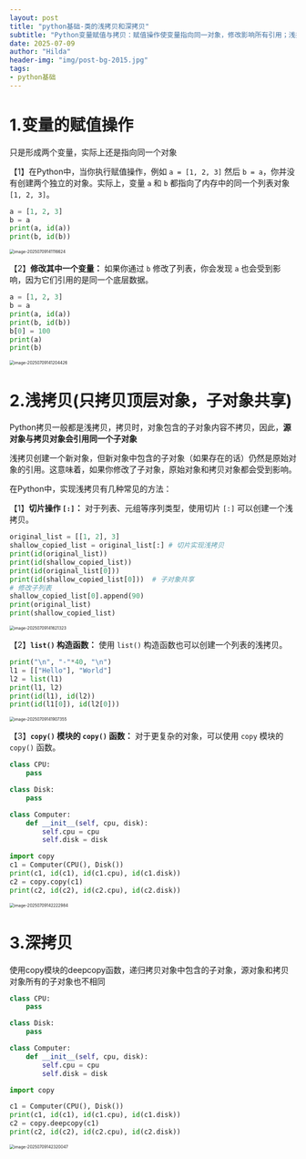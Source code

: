 ```yaml
---
layout: post
title: "python基础-类的浅拷贝和深拷贝"
subtitle: "Python变量赋值与拷贝：赋值操作使变量指向同一对象，修改影响所有引用；浅拷贝复制顶层对象，子对象共享，修改子对象影响原对象；深拷贝递归复制所有对象，源对象与拷贝对象完全独立，互不影响"
date: 2025-07-09
author: "Hilda"
header-img: "img/post-bg-2015.jpg"
tags:
- python基础
---
```


<script type="text/javascript"
        src="https://cdnjs.cloudflare.com/ajax/libs/mathjax/2.7.5/MathJax.js?config=TeX-AMS-MML_SVG">
</script>


# 1.变量的赋值操作

只是形成两个变量，实际上还是指向同一个对象

【1】在Python中，当你执行赋值操作，例如 `a = [1, 2, 3]` 然后 `b = a`，你并没有创建两个独立的对象。实际上，变量 `a` 和 `b` 都指向了内存中的同一个列表对象 `[1, 2, 3]`。

```python
a = [1, 2, 3]
b = a
print(a, id(a))
print(b, id(b))
```

<img src="https://wechat01.oss-cn-hangzhou.aliyuncs.com/img/image-20250709141116624.png" alt="image-20250709141116624" style="zoom:50%;" />

【2】**修改其中一个变量：** 如果你通过 `b` 修改了列表，你会发现 `a` 也会受到影响，因为它们引用的是同一个底层数据。

```python
a = [1, 2, 3]
b = a
print(a, id(a))
print(b, id(b))
b[0] = 100
print(a)
print(b)
```

<img src="https://wechat01.oss-cn-hangzhou.aliyuncs.com/img/image-20250709141204426.png" alt="image-20250709141204426" style="zoom:50%;" />



# 2.浅拷贝(只拷贝顶层对象，**子对象共享**)

Python拷贝一般都是浅拷贝，拷贝时，对象包含的子对象内容不拷贝，因此，**源对象与拷贝对象会引用同一个子对象**

浅拷贝创建一个新对象，但新对象中包含的子对象（如果存在的话）仍然是原始对象的引用。这意味着，如果你修改了子对象，原始对象和拷贝对象都会受到影响。

在Python中，实现浅拷贝有几种常见的方法：

【1】**切片操作 `[:]`：** 对于列表、元组等序列类型，使用切片 `[:]` 可以创建一个浅拷贝。

```python
original_list = [[1, 2], 3]
shallow_copied_list = original_list[:] # 切片实现浅拷贝
print(id(original_list))
print(id(shallow_copied_list))
print(id(original_list[0]))
print(id(shallow_copied_list[0]))  # 子对象共享
# 修改子列表
shallow_copied_list[0].append(90)
print(original_list)
print(shallow_copied_list)
```

<img src="https://wechat01.oss-cn-hangzhou.aliyuncs.com/img/image-20250709141621323.png" alt="image-20250709141621323" style="zoom:50%;" />

【2】**`list()` 构造函数：** 使用 `list()` 构造函数也可以创建一个列表的浅拷贝。

```python
print("\n", "-"*40, "\n")
l1 = [["Hello"], "World"]
l2 = list(l1)
print(l1, l2)
print(id(l1), id(l2))
print(id(l1[0]), id(l2[0]))
```

<img src="https://wechat01.oss-cn-hangzhou.aliyuncs.com/img/image-20250709141907355.png" alt="image-20250709141907355" style="zoom:50%;" />

【3】**`copy()` 模块的 `copy()` 函数：** 对于更复杂的对象，可以使用 `copy` 模块的 `copy()` 函数。

```python
class CPU:
    pass

class Disk:
    pass

class Computer:
    def __init__(self, cpu, disk):
        self.cpu = cpu
        self.disk = disk

import copy
c1 = Computer(CPU(), Disk())
print(c1, id(c1), id(c1.cpu), id(c1.disk))
c2 = copy.copy(c1)
print(c2, id(c2), id(c2.cpu), id(c2.disk))
```

<img src="https://wechat01.oss-cn-hangzhou.aliyuncs.com/img/image-20250709142222984.png" alt="image-20250709142222984" style="zoom:50%;" />



# 3.深拷贝

使用copy模块的deepcopy函数，递归拷贝对象中包含的子对象，源对象和拷贝对象所有的子对象也不相同

```python
class CPU:
    pass

class Disk:
    pass

class Computer:
    def __init__(self, cpu, disk):
        self.cpu = cpu
        self.disk = disk

import copy

c1 = Computer(CPU(), Disk())
print(c1, id(c1), id(c1.cpu), id(c1.disk))
c2 = copy.deepcopy(c1)
print(c2, id(c2), id(c2.cpu), id(c2.disk))
```

<img src="https://wechat01.oss-cn-hangzhou.aliyuncs.com/img/image-20250709142320047.png" alt="image-20250709142320047" style="zoom:50%;" />





